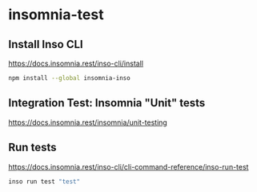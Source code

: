 # insomnia-test

## Install Inso CLI

https://docs.insomnia.rest/inso-cli/install

```bash
npm install --global insomnia-inso
```

## Integration Test: Insomnia "Unit" tests

https://docs.insomnia.rest/insomnia/unit-testing


## Run tests

https://docs.insomnia.rest/inso-cli/cli-command-reference/inso-run-test

```bash
inso run test "test"
```
